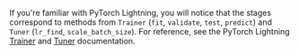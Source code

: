 
If you're familiar with PyTorch Lightning, you will notice that the stages correspond to methods from `Trainer` (`fit`, `validate`, `test`, `predict`) and `Tuner` (`lr_find`, `scale_batch_size`). For reference, see the PyTorch Lightning [Trainer](https://lightning.ai/docs/pytorch/stable/api/lightning.pytorch.trainer.trainer.Trainer.html#lightning.pytorch.trainer.trainer.Trainer) and [Tuner](https://lightning.ai/docs/pytorch/stable/api/lightning.pytorch.tuner.tuning.Tuner.html#lightning.pytorch.tuner.tuning.Tuner) documentation.